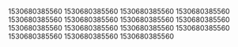 1530680385560
1530680385560
1530680385560
1530680385560
1530680385560
1530680385560
1530680385560
1530680385560
1530680385560
1530680385560
1530680385560
1530680385560
1530680385560
1530680385560
1530680385560